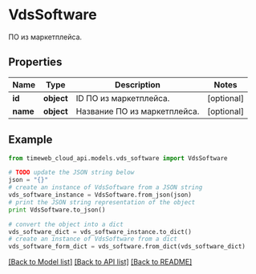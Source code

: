 # VdsSoftware

ПО из маркетплейса.

## Properties
Name | Type | Description | Notes
------------ | ------------- | ------------- | -------------
**id** | **object** | ID ПО из маркетплейса. | [optional] 
**name** | **object** | Название ПО из маркетплейса. | [optional] 

## Example

```python
from timeweb_cloud_api.models.vds_software import VdsSoftware

# TODO update the JSON string below
json = "{}"
# create an instance of VdsSoftware from a JSON string
vds_software_instance = VdsSoftware.from_json(json)
# print the JSON string representation of the object
print VdsSoftware.to_json()

# convert the object into a dict
vds_software_dict = vds_software_instance.to_dict()
# create an instance of VdsSoftware from a dict
vds_software_form_dict = vds_software.from_dict(vds_software_dict)
```
[[Back to Model list]](../README.md#documentation-for-models) [[Back to API list]](../README.md#documentation-for-api-endpoints) [[Back to README]](../README.md)



